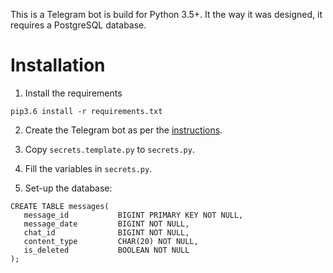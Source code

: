 This is a Telegram bot is build for Python 3.5+.  It the way it was
designed, it requires a PostgreSQL database.

# Installation

1. Install the requirements

```pip3.6 install -r requirements.txt```

2. Create the Telegram bot as per the [instructions](https://core.telegram.org/bots#6-botfather).

3. Copy `secrets.template.py` to `secrets.py`.

4. Fill the variables in `secrets.py`.

5. Set-up the database:

```
CREATE TABLE messages(
   message_id           BIGINT PRIMARY KEY NOT NULL,
   message_date         BIGINT NOT NULL,
   chat_id              BIGINT NOT NULL,
   content_type         CHAR(20) NOT NULL,
   is_deleted           BOOLEAN NOT NULL
);
```
